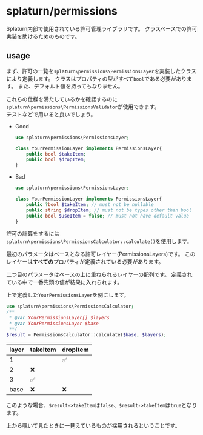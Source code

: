 # splaturn/permissions

Splaturn内部で使用されている許可管理ライブラリです。
クラスベースでの許可実装を助けるためのものです。

## usage

まず、許可の一覧を`splaturn\permissions\PermissionsLayer`を実装したクラスにより定義します。
クラスはプロパティの型がすべて`bool`である必要があります。
また、デフォルト値を持ってもなりません。

これらの仕様を満たしているかを確認するのに`splaturn\permissions\PermissionsValidator`が使用できます。  
テストなどで用いると良いでしょう。

- Good
    ```php
    use splaturn\permissions\PermissionsLayer;

    class YourPermissionLayer implements PermissionsLayer{
        public bool $takeItem;
        public bool $dropItem;
    }
    ```

- Bad
    ```php
    use splaturn\permissions\PermissionsLayer;

    class YourPermissionLayer implements PermissionsLayer{
        public ?bool $takeItem; // must not be nullable
        public string $dropItem; // must not be types other than bool
        public bool $useItem = false; // must not have default value 
    }
    ```

許可の計算をするには`splaturn\permissions\PermissionsCalculator::calculate()`を使用します。

最初のパラメータはベースとなる許可レイヤー(PermissionsLayers)です。
このレイヤーは**すべての**プロパティが定義されている必要があります。

二つ目のパラメータはベースの上に重ねられるレイヤーの配列です。
定義されている中で一番先頭の値が結果に入れられます。

上で定義した`YourPermissionsLayer`を例にします。
```php
use splaturn\permissions\PermissionsCalculator;
/** 
 * @var YourPermissionsLayer[] $layers
 * @var YourPermissionsLayer $base
 **/
$result = PermissionsCalculator::calculate($base, $layers);
```
| layer | takeItem           | dropItem           |
|-------|--------------------|--------------------|
| 1     |                    | :white_check_mark: |
| 2     | :x:                |                    |
| 3     | :white_check_mark: |                    |
| base  | :x:                | :x:                |

このような場合、`$result->takeItem`は`false`、`$result->takeItem`は`true`となります。

上から覗いて見たときに一見えているものが採用されるということです。